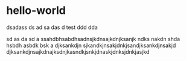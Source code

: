 # hello-world
dsadass
ds
ad
sa
das
d
test
ddd
dda

sd
as
da
sd
a
ssahdbhsabdhsadnsjkdnsajkdnjksanjk ndks nakdn shda hsbdh asbdk bsk a
djksankdjn sjkandkjnsakjdnkjsandjksankdjnsakjd
djksankdjnsajkdnajksdnjkasndkjsnkjdnaskjdnksjdnkjasjkd
